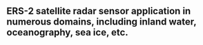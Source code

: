 ## ERS-2 satellite radar sensor application in numerous domains, including inland water, oceanography, sea ice, etc.
